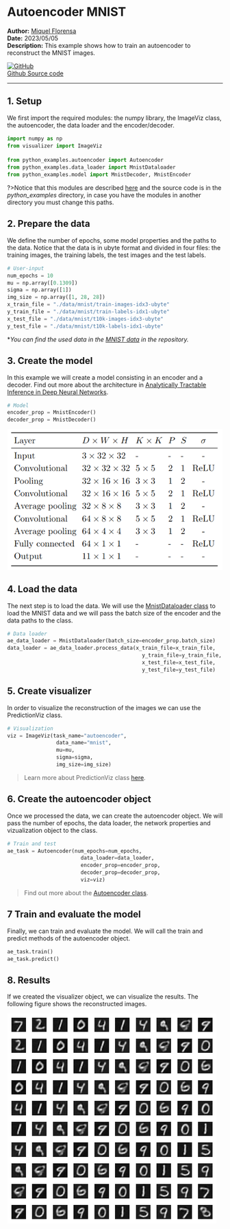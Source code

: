 # Autoencoder MNIST

**Author:** [Miquel Florensa](https://www.linkedin.com/in/miquel-florensa/)  
**Date:** 2023/05/05  
**Description:** This example shows how to train an autoencoder to reconstruct the MNIST images.

<a href="https://github.com/miquelflorensa/miquelflorensa.github.io/blob/main/code/autoencoder_runner.py" class="github-link">
  <div class="github-icon-container">
    <img src="../../images/GitHub-Mark.png" alt="GitHub" height="32" width="64">
  </div>
  <div class="github-text-container">
    Github Source code
  </div>
</a>

---

## 1. Setup

We first import the required modules: the numpy library, the ImageViz class, the autoencoder, the data loader and the encoder/decoder.

```python
import numpy as np
from visualizer import ImageViz

from python_examples.autoencoder import Autoencoder
from python_examples.data_loader import MnistDataloader
from python_examples.model import MnistDecoder, MnistEncoder
```

?>Notice that this modules are described [here](modules/modules.md) and the source code is in the *python_examples* directory, in case you have the modules in another directory you must change this paths.

## 2. Prepare the data

We define the number of epochs, some model properties and the paths to the data. Notice that the data is in ubyte format and divided in four files: the training images, the training labels, the test images and the test labels.

```python
# User-input
num_epochs = 10
mu = np.array([0.1309])
sigma = np.array([1])
img_size = np.array([1, 28, 28])
x_train_file = "./data/mnist/train-images-idx3-ubyte"
y_train_file = "./data/mnist/train-labels-idx1-ubyte"
x_test_file = "./data/mnist/t10k-images-idx3-ubyte"
y_test_file = "./data/mnist/t10k-labels-idx1-ubyte"
```

**You can find the used data in the [MNIST data](https://github.com/lhnguyen102/cuTAGI/tree/main/data/mnist) in the repository.*

## 3. Create the model

In this example we will create a model consisting in an encoder and a decoder. Find out more about the architecture in [Analytically Tractable Inference in Deep Neural Networks](https://arxiv.org/pdf/2103.05461.pdf).

```python
# Model
encoder_prop = MnistEncoder()
decoder_prop = MnistDecoder()
```

![3 conv for cifar10](../../images/architectures/arch-3-cov-cifar.png)

## 4. Load the data

The next step is to load the data. We will use the [MnistDataloader class](modules/data-loader?id=data-loader) to load the MNIST data and we will pass the batch size of the encoder and the data paths to the class.

```python
# Data loader
ae_data_loader = MnistDataloader(batch_size=encoder_prop.batch_size)
data_loader = ae_data_loader.process_data(x_train_file=x_train_file,
                                            y_train_file=y_train_file,
                                            x_test_file=x_test_file,
                                            y_test_file=y_test_file)
```

## 5. Create visualizer

In order to visualize the reconstruction of the images we can use the PredictionViz class.

```python
# Visualization
viz = ImageViz(task_name="autoencoder",
                data_name="mnist",
                mu=mu,
                sigma=sigma,
                img_size=img_size)
```

> Learn more about  PredictionViz class [here](https://github.com/lhnguyen102/cuTAGI/blob/main/visualizer.py).

## 6. Create the autoencoder object

Once we processed the data, we can create the autoencoder object. We will pass the number of epochs, the data loader, the network properties and vizualization object to the class.

```python
# Train and test
ae_task = Autoencoder(num_epochs=num_epochs,
                        data_loader=data_loader,
                        encoder_prop=encoder_prop,
                        decoder_prop=decoder_prop,
                        viz=viz)
```

> Find out more about the [Autoencoder class](modules/autoencodermd).

## 7 Train and evaluate the model

Finally, we can train and evaluate the model. We will call the train and predict methods of the autoencoder object.

```python
ae_task.train()
ae_task.predict()
```

## 8. Results

If we created the visualizer object, we can visualize the results. The following figure shows the reconstructed images.

![autoencoder mnist](../../images/mnist_autoencoder_disp.png)

